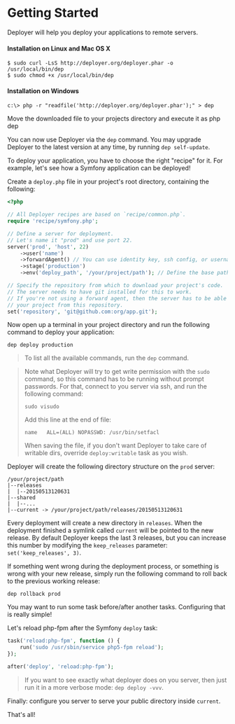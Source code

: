 # Getting Started

Deployer will help you deploy your applications to remote servers.

#### Installation on Linux and Mac OS X

~~~
$ sudo curl -LsS http://deployer.org/deployer.phar -o /usr/local/bin/dep
$ sudo chmod +x /usr/local/bin/dep
~~~

#### Installation on Windows
~~~
c:\> php -r "readfile('http://deployer.org/deployer.phar');" > dep
~~~
Move the downloaded file to your projects directory and execute it as php dep

You can now use Deployer via the `dep` command. You may upgrade Deployer to the
latest version at any time, by running `dep self-update`.

To deploy your application, you have to choose the right "recipe" for it.
For example, let's see how a Symfony application can be deployed!

Create a `deploy.php` file in your project's root directory, containing the
following:

~~~ php
<?php

// All Deployer recipes are based on `recipe/common.php`.
require 'recipe/symfony.php';

// Define a server for deployment.
// Let's name it "prod" and use port 22.
server('prod', 'host', 22)
    ->user('name')
    ->forwardAgent() // You can use identity key, ssh config, or username/password to auth on the server.
    ->stage('production')
    ->env('deploy_path', '/your/project/path'); // Define the base path to deploy your project to.

// Specify the repository from which to download your project's code.
// The server needs to have git installed for this to work.
// If you're not using a forward agent, then the server has to be able to clone
// your project from this repository.
set('repository', 'git@github.com:org/app.git');
~~~

Now open up a terminal in your project directory and run the following command
to deploy your application:

~~~
dep deploy production
~~~

> To list all the available commands, run the `dep` command.

> Note what Deployer will try to get write permission with the `sudo` command, so this command has to be running without prompt passwords.
> For that, connect to you server via ssh, and run the following command:
> ```
> sudo visudo
> ```
> Add this line at the end of file:
> ```
> name   ALL=(ALL) NOPASSWD: /usr/bin/setfacl
> ```
> When saving the file, if you don't want Deployer to take care of writable dirs, override `deploy:writable` task as you wish.

Deployer will create the following directory structure on the `prod` server:

```
/your/project/path
|--releases
|  |--20150513120631
|--shared
|  |--...
|--current -> /your/project/path/releases/20150513120631
```

Every deployment will create a new directory in `releases`. When the deployment
finished a symlink called `current` will be pointed to the new release. By
default Deployer keeps the last 3 releases, but you can increase this number by
modifying the `keep_releases` parameter: `set('keep_releases', 3)`.

If something went wrong during the deployment process, or something is wrong
with your new release, simply run the following command to roll back to the
previous working release:

```
dep rollback prod
```

You may want to run some task before/after another tasks. Configuring that is
really simple!

Let's reload php-fpm after the Symfony `deploy` task:

```php
task('reload:php-fpm', function () {
    run('sudo /usr/sbin/service php5-fpm reload');
});

after('deploy', 'reload:php-fpm');
```

> If you want to see exactly what deployer does on you server, then just run it in a more verbose mode: `dep deploy -vvv`.

Finally: configure you server to serve your public directory inside `current`.

That's all!
